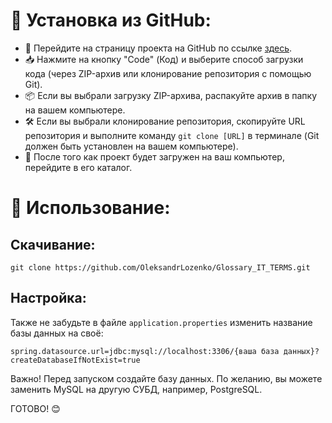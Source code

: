# 🚀 Установка из GitHub:
- 🌟 Перейдите на страницу проекта на GitHub по ссылке [здесь](https://github.com/example).
- 📥 Нажмите на кнопку "Code" (Код) и выберите способ загрузки кода (через ZIP-архив или клонирование репозитория с помощью Git).
- 📦 Если вы выбрали загрузку ZIP-архива, распакуйте архив в папку на вашем компьютере.
- 🛠️ Если вы выбрали клонирование репозитория, скопируйте URL репозитория и выполните команду `git clone [URL]` в терминале (Git должен быть установлен на вашем компьютере).
- 📂 После того как проект будет загружен на ваш компьютер, перейдите в его каталог.

# 📝 Использование:
  ## Скачивание: 
  ```git clone https://github.com/OleksandrLozenko/Glossary_IT_TERMS.git```
  ## Настройка: 
  Также не забудьте в файле `application.properties` изменить название базы данных на своё:
  
  ```spring.datasource.url=jdbc:mysql://localhost:3306/{ваша база данных}?createDatabaseIfNotExist=true```
  
  Важно! Перед запуском создайте базу данных. По желанию, вы можете заменить MySQL на другую СУБД, например, PostgreSQL.
  
  ГОТОВО! 😊
